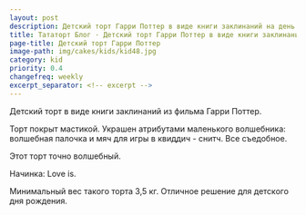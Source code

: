 ```yaml
---
layout: post
description: Детский торт Гарри Поттер в виде книги заклинаний на день рождения мальчика. На торте волшебная палочка и снитч
title: Тататорт Блог · Детский торт Гарри Поттер в виде книги заклинаний. 
page-title: Детский торт Гарри Поттер
image-path: img/cakes/kids/kid48.jpg
category: kid
priority: 0.4
changefreq: weekly
excerpt_separator: <!-- excerpt -->
---
```


Детский торт в виде книги заклинаний из фильма Гарри Поттер.

<!-- excerpt -->

Торт покрыт мастикой. Украшен атрибутами маленького волшебника: волшебная палочка и мяч для игры в квиддич - снитч.
Все съедобное.

Этот торт точно волшебный.

Начинка: Love is. 

Минимальный вес такого торта 3,5 кг.
Отличное решение для детского дня рождения.

